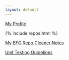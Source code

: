 ```yaml
---
layout: default
---
```


[My Profile](https://github.com/nbstrat)

{% include repos.html %}


[My BFG Repo Cleaner Notes](/bfg.html)

[Unit Testing Guidelines](/unit-testing.md)